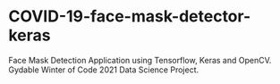 # COVID-19-face-mask-detector-keras
Face Mask Detection Application using Tensorflow, Keras and OpenCV. Gydable Winter of Code 2021 Data Science Project.
